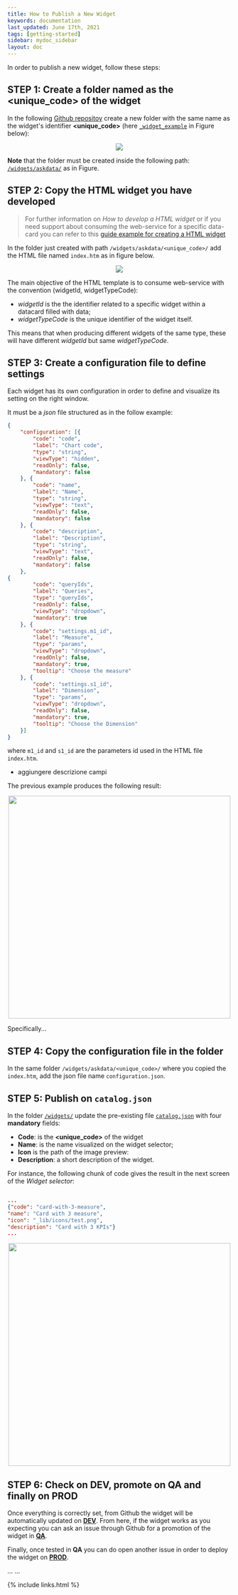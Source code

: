 ```yaml
---
title: How to Publish a New Widget
keywords: documentation
last_updated: June 17th, 2021
tags: [getting-started]
sidebar: mydoc_sidebar
layout: doc
---
```


In order to publish a new widget, follow these steps:

## STEP 1: Create a folder named as the <unique_code> of the widget

In the following [Github repositoy] create a new folder with the same name as the widget's identifier **<unique_code>** (here [`_widget_example`] in Figure below):

<p align="center">
  <img src="https://github.com/AskdataHQ/askdata-docs/blob/gh-pages/docs/media/folder_example_widget.png">
</p>

**Note** that the folder must be created inside the following path: [`/widgets/askdata/`] as in Figure.


## STEP 2: Copy the HTML widget you have developed


> For further information on *How to develop a HTML widget* 
> or if you need support about consuming the web-service for a specific data-card 
> you can refer to this [guide example for creating a HTML widget]


In the folder just created with path `/widgets/askdata/<unique_code>/` add the HTML file named `index.htm` as in figure below.

<p align="center">
  <img src="https://github.com/AskdataHQ/askdata-docs/blob/gh-pages/docs/media/folder_index_widget.png">
</p>

The main objective of the HTML template is to consume web-service with the convention (widgetId, widgetTypeCode):
- *widgetId* is the the identifier related to a specific widget within a datacard filled with data;
- *widgetTypeCode* is the unique identifier of the widget itself.

This means that when producing different widgets of the same type, these will have different *widgetId* but same *widgetTypeCode*.



## STEP 3: Create a configuration file to define settings

Each widget has its own configuration in order to define and visualize its setting on the right window.

It must be a *json* file structured as in the follow example:


```JSON
{
	"configuration": [{
        "code": "code",
        "label": "Chart code",
        "type": "string",
        "viewType": "hidden",
        "readOnly": false,
        "mandatory": false
    }, {
        "code": "name",
        "label": "Name",
        "type": "string",
        "viewType": "text",
        "readOnly": false,
        "mandatory": false
    }, {
        "code": "description",
        "label": "Description",
        "type": "string",
        "viewType": "text",
        "readOnly": false,
        "mandatory": false
    }, 
{
        "code": "queryIds",
        "label": "Queries",
        "type": "queryIds",
        "readOnly": false,
        "viewType": "dropdown",
        "mandatory": true
    }, {
        "code": "settings.m1_id",
        "label": "Measure",
        "type": "params",
        "viewType": "dropdown",
        "readOnly": false,
        "mandatory": true,
        "tooltip": "Choose the measure"
    }, {
        "code": "settings.s1_id",
        "label": "Dimension",
        "type": "params",
        "viewType": "dropdown",
        "readOnly": false,
        "mandatory": true,
        "tooltip": "Choose the Dimension"
    }]
}


```

where `m1_id` and `s1_id` are the parameters id used in the HTML file `index.htm`.



+ aggiungere descrizione campi


The previous example produces the following result:


<p align="center">
  <img width="500" src="https://github.com/AskdataHQ/askdata-docs/blob/gh-pages/docs/media/widget_properites.png">
</p>


Specifically...


## STEP 4: Copy the configuration file in the folder

In the same folder `/widgets/askdata/<unique_code>/` where you copied the `index.htm`, add the json file name `configuration.json`.

## STEP 5: Publish on `catalog.json`

In the folder [`/widgets/`] update the pre-existing file [`catalog.json`] with four **mandatory** fields:
+ **Code**: is the **<unique_code>** of the widget
+ **Name**: is the name visualized on the widget selector;
+ **Icon** is the path of the image preview:
+ **Description**: a short description of the widget.


For instance, the following chunk of code gives the result in the next screen of the *Widget selector*:

```JSON

...
{"code": "card-with-3-measure",
"name": "Card with 3 measure",
"icon": "_lib/icons/test.png",
"description": "Card with 3 KPIs"}
...

```

<p align="center">
  <img width="500" src="https://github.com/AskdataHQ/askdata-docs/blob/gh-pages/docs/media/screen_widget_selector.png">
</p>




## STEP 6: Check on DEV, promote on QA and finally on PROD

Once everything is correctly set, from Github the widget will be automatically updated on [**DEV**]. From here, if the widget works as you expecting you can ask an issue through Github for a promotion of the widget in [**QA**].

Finally, once tested in **QA** you can do open another issue in order to deploy the widget on [**PROD**].

...
...


{% include links.html %}

[Github repositoy]: <https://github.com/AskdataHQ/askdata-charts-components/tree/main/widgets/askdata>
[`/widgets/askdata/`]: https://github.com/AskdataHQ/askdata-charts-components/tree/main/widgets/askdata
[`_widget_example`]: https://github.com/AskdataHQ/askdata-charts-components/tree/main/widgets/askdata/_widget_example
[guide example for creating a HTML widget]: <https://github.com/AskdataHQ/askdata-docs/blob/gh-pages/docs/widget_creation_example_of_html.md>
[`/widgets/`]: https://github.com/AskdataHQ/askdata-charts-components/tree/main/widgets
[`catalog.json`]: https://github.com/AskdataHQ/askdata-charts-components/blob/main/widgets/catalog.json
[**DEV**]: https://app-dev.askdata.com/ 
[**QA**]: http://app-qa.askdata.com/
[**PROD**]: http://app.askdata.com/ 
